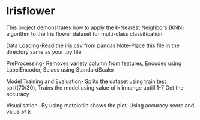 # Irisflower

This project demonstrates how to apply the k-Nearest Neighbors (KNN) algorithm 
to the Iris flower dataset for multi-class classification. 

Data Loading-Read the iris.csv from pandas
Note-Place this file in the directory same as your .py file

PreProcessing-
Removes variety column from features,
Encodes using LabelEncoder,
Sclaes using StandardScaler

Model Training and Evaluation-
Splits the dataset using train test split(70/30),
Trains the model using value of k in range uptill 1-7
Get the accuracy

Visualisation-
By using matplotlib shows the plot,
Using accuracy score and value of k





